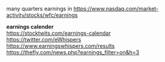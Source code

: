 




many quarters  earnings in 
 https://www.nasdaq.com/market-activity/stocks/wfc/earnings       


**earnings calender**   
https://stocktwits.com/earnings-calendar   
https://twitter.com/eWhispers   
https://www.earningswhispers.com/results    
https://thefly.com/news.php?earnings_filter=on&h=3    

 
